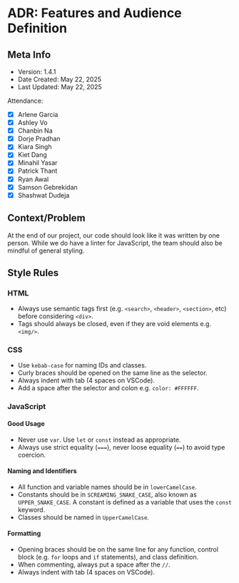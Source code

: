 # ADR: Features and Audience Definition
## Meta Info
- Version: 1.4.1
- Date Created: May 22, 2025
- Last Updated: May 22, 2025

Attendance:
- [X] Arlene Garcia
- [X] Ashley Vo
- [X] Chanbin Na
- [X] Dorje Pradhan
- [X] Kiara Singh
- [X] Kiet Dang
- [X] Minahil Yasar
- [X] Patrick Thant
- [X] Ryan Awal
- [X] Samson Gebrekidan
- [X] Shashwat Dudeja

## Context/Problem
At the end of our project, our code should look like it was written by one person. While we do have a linter for JavaScript, the team should also be mindful of general styling. 

## Style Rules
### HTML
- Always use semantic tags first (e.g. `<search>`, `<header>`, `<section>`, etc) before considering `<div>`.
- Tags should always be closed, even if they are void elements e.g. `<img/>`.

### CSS
- Use `kebab-case` for naming IDs and classes.
- Curly braces should be opened on the same line as the selector.
- Always indent with tab (4 spaces on VSCode).
- Add a space after the selector and colon e.g. `color: #FFFFFF`.

### JavaScript
#### Good Usage
- Never use `var`. Use `let` or `const` instead as appropriate.
- Always use strict equality (`===`), never loose equality (`==`) to avoid type coercion.

#### Naming and Identifiers
- All function and variable names should be in `lowerCamelCase`.
- Constants should be in `SCREAMING_SNAKE_CASE`, also known as `UPPER_SNAKE_CASE`. A constant is defined as a variable that uses the `const` keyword.
- Classes should be named in `UpperCamelCase`.

#### Formatting
- Opening braces should be on the same line for any function, control block (e.g. `for` loops and `if` statements), and class definition.
- When commenting, always put a space after the `//`.
- Always indent with tab (4 spaces on VSCode).

